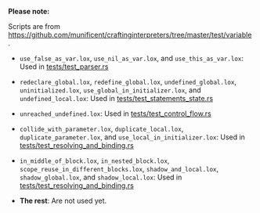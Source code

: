 <!--
Date Created: 15/07/2025.
-->

**Please note:**

Scripts are from 
[ https://github.com/munificent/craftinginterpreters/tree/master/test/variable ](https://github.com/munificent/craftinginterpreters/tree/master/test/variable).

- `use_false_as_var.lox`, `use_nil_as_var.lox`, and `use_this_as_var.lox`: Used in [tests/test_parser.rs](https://github.com/behai-nguyen/rlox/blob/main/tests/test_parser.rs)

- `redeclare_global.lox`, `redefine_global.lox`, `undefined_global.lox`, `uninitialized.lox`, `use_global_in_initializer.lox`, and `undefined_local.lox`: Used in [tests/test_statements_state.rs](https://github.com/behai-nguyen/rlox/blob/main/tests/test_statements_state.rs) 

- `unreached_undefined.lox`: Used in [tests/test_control_flow.rs](https://github.com/behai-nguyen/rlox/blob/main/tests/test_control_flow.rs)

- `collide_with_parameter.lox`, `duplicate_local.lox`, `duplicate_parameter.lox`, and `use_local_in_initializer.lox`: Used in [tests/test_resolving_and_binding.rs](https://github.com/behai-nguyen/rlox/blob/main/tests/test_resolving_and_binding.rs)

- `in_middle_of_block.lox`, `in_nested_block.lox`, `scope_reuse_in_different_blocks.lox`, `shadow_and_local.lox`, `shadow_global.lox`, and `shadow_local.lox`: Used in [tests/test_resolving_and_binding.rs](https://github.com/behai-nguyen/rlox/blob/main/tests/test_resolving_and_binding.rs)

- **The rest**: Are not used yet.
